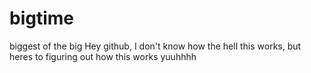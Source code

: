 # bigtime
biggest of the big
Hey github, I don't know how the hell this works, but heres to figuring out how this works
yuuhhhh
